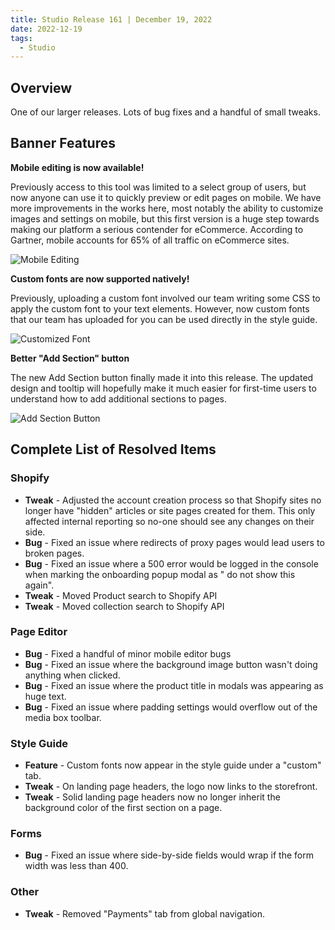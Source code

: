 ```yaml
---
title: Studio Release 161 | December 19, 2022
date: 2022-12-19
tags:
  - Studio
---
```


## Overview

One of our larger releases. Lots of bug fixes and a handful of small tweaks.

## Banner Features

**Mobile editing is now available!**

Previously access to this tool was limited to a select group of users, but now anyone can use it to quickly preview or
edit pages on mobile. We have more improvements in the works here, most notably the ability to customize images and
settings on mobile, but this first version is a huge step towards making our platform a serious contender for eCommerce.
According to Gartner, mobile accounts for 65% of all traffic on eCommerce sites.

 ![Mobile Editing](/assets/studio/11258761473687.png)

**Custom fonts are now supported natively!**

Previously, uploading a custom font involved our team writing some CSS to apply the custom font to your text elements.
However, now custom fonts that our team has uploaded for you can be used directly in the style guide.

![Customized Font](/assets/studio/11258820027031.png)

**Better "Add Section" button**

The new Add Section button finally made it into this release. The updated design and tooltip will hopefully make it much
easier for first-time users to understand how to add additional sections to pages.

![Add Section Button](/assets/studio/11258823664023.png)

## Complete List of Resolved Items

### Shopify

* **Tweak** - Adjusted the account creation process so that Shopify sites no longer have "hidden" articles or site pages
  created for them. This only affected internal reporting so no-one should see any changes on their side.
* **Bug** - Fixed an issue where redirects of proxy pages would lead users to broken pages.
* **Bug** - Fixed an issue where a 500 error would be logged in the console when marking the onboarding popup modal as "
  do not show this again".
* **Tweak** - Moved Product search to Shopify API
* **Tweak** - Moved collection search to Shopify API

### Page Editor

* **Bug** - Fixed a handful of minor mobile editor bugs
* **Bug** - Fixed an issue where the background image button wasn't doing anything when clicked.
* **Bug** - Fixed an issue where the product title in modals was appearing as huge text.
* **Bug** - Fixed an issue where padding settings would overflow out of the media box toolbar.

### Style Guide

* **Feature** - Custom fonts now appear in the style guide under a "custom" tab.
* **Tweak** - On landing page headers, the logo now links to the storefront.
* **Tweak** - Solid landing page headers now no longer inherit the background color of the first section on a page.

### Forms

* **Bug** - Fixed an issue where side-by-side fields would wrap if the form width was less than 400.

### Other

* **Tweak** - Removed "Payments" tab from global navigation.
